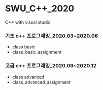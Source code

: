 # SWU_C++_2020
C++  with visual studio

### 기초 c++ 프로그래밍_2020.03~2020.06
- class basic
- class_basic_assignment

### 고급 c++ 프로그래밍_2020.09~2020.12
- class advanced
- class_advanced_assignment
